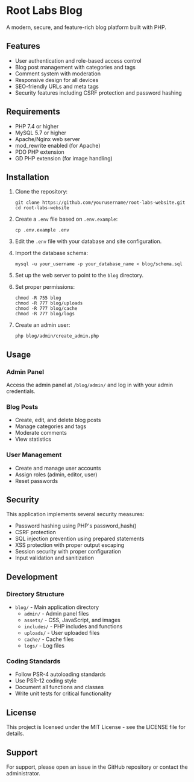 # Root Labs Blog

A modern, secure, and feature-rich blog platform built with PHP.

## Features

- User authentication and role-based access control
- Blog post management with categories and tags
- Comment system with moderation
- Responsive design for all devices
- SEO-friendly URLs and meta tags
- Security features including CSRF protection and password hashing

## Requirements

- PHP 7.4 or higher
- MySQL 5.7 or higher
- Apache/Nginx web server
- mod_rewrite enabled (for Apache)
- PDO PHP extension
- GD PHP extension (for image handling)

## Installation

1. Clone the repository:
   ```
   git clone https://github.com/yourusername/root-labs-website.git
   cd root-labs-website
   ```

2. Create a `.env` file based on `.env.example`:
   ```
   cp .env.example .env
   ```

3. Edit the `.env` file with your database and site configuration.

4. Import the database schema:
   ```
   mysql -u your_username -p your_database_name < blog/schema.sql
   ```

5. Set up the web server to point to the `blog` directory.

6. Set proper permissions:
   ```
   chmod -R 755 blog
   chmod -R 777 blog/uploads
   chmod -R 777 blog/cache
   chmod -R 777 blog/logs
   ```

7. Create an admin user:
   ```
   php blog/admin/create_admin.php
   ```

## Usage

### Admin Panel

Access the admin panel at `/blog/admin/` and log in with your admin credentials.

### Blog Posts

- Create, edit, and delete blog posts
- Manage categories and tags
- Moderate comments
- View statistics

### User Management

- Create and manage user accounts
- Assign roles (admin, editor, user)
- Reset passwords

## Security

This application implements several security measures:

- Password hashing using PHP's password_hash()
- CSRF protection
- SQL injection prevention using prepared statements
- XSS protection with proper output escaping
- Session security with proper configuration
- Input validation and sanitization

## Development

### Directory Structure

- `blog/` - Main application directory
  - `admin/` - Admin panel files
  - `assets/` - CSS, JavaScript, and images
  - `includes/` - PHP includes and functions
  - `uploads/` - User uploaded files
  - `cache/` - Cache files
  - `logs/` - Log files

### Coding Standards

- Follow PSR-4 autoloading standards
- Use PSR-12 coding style
- Document all functions and classes
- Write unit tests for critical functionality

## License

This project is licensed under the MIT License - see the LICENSE file for details.

## Support

For support, please open an issue in the GitHub repository or contact the administrator.
